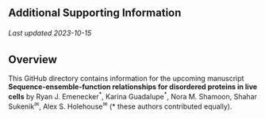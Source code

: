 ## Additional Supporting Information
###### Last updated 2023-10-15

## Overview
This GitHub directory contains information for the upcoming manuscript **Sequence-ensemble-function relationships for disordered proteins in live cells** by Ryan J. Emenecker<sup>\*</sup>, Karina Guadalupe<sup>\*</sup>, Nora M. Shamoon, Shahar Sukenik<sup>✉</sup>, Alex S. Holehouse<sup>✉</sup> (* these authors contributed equally).


